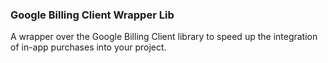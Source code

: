 ### Google Billing Client Wrapper Lib

A wrapper over the Google Billing Client library to speed up the integration of in-app purchases 
into your project. 